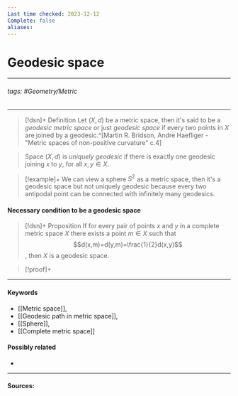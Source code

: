 ```yaml
---
Last time checked: 2023-12-12
Complete: false
aliases:
---
```

# Geodesic space
***
###### tags: #Geometry/Metric 
***
>[!dsn]+ Definition
>Let $(X,d)$ be a metric space, then it's said to be a *geodesic metric space* or just *geodesic space* if every two points in $X$ are joined by a geodesic.^[Martin R. Bridson, Andre Haefliger - "Metric spaces of non-positive curvature" c.4]

>Space $(X,d)$ is *uniquely geodesic* if there is exactly one geodesic joining $x$ to $y$, for all $x,y\in X$.

>[!example]+
>We can view a sphere $S^{2}$ as a metric space, then it's a geodesic space but not uniquely geodesic because every two antipodal point can be connected with infinitely many geodesics.

#### Necessary condition to be a geodesic space
>[!dsn]+ Proposition
>If for every pair of points $x$ and $y$ in a complete metric space $X$ there exists a point $m\in X$ such that $$d(x,m)=d(y,m)=\frac{1}{2}d(x,y)$$, then $X$ is a geodesic space.

>[!proof]+
>

***
#### Keywords
- [[Metric space]],
- [[Geodesic path in metric space]],
- [[Sphere]],
- [[Complete metric space]]
#### Possibly related
- 
***
#### Sources: